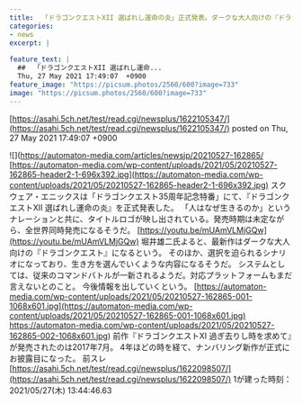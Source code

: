 ```yaml
---
title:  「ドラゴンクエストXII 選ばれし運命の炎」正式発表。ダークな大人向けの『ドラクエ』に★4  
categories:
- news
excerpt: |
  
feature_text: |
  ##  「ドラゴンクエストXII 選ばれし運命...
  Thu, 27 May 2021 17:49:07  +0900
feature_image: "https://picsum.photos/2560/600?image=733"
image: "https://picsum.photos/2560/600?image=733"
---
```


[https://asahi.5ch.net/test/read.cgi/newsplus/1622105347/](https://asahi.5ch.net/test/read.cgi/newsplus/1622105347/)
posted on Thu, 27 May 2021 17:49:07  +0900

<!--more-->

![](https://automaton-media.com/articles/newsjp/20210527-162865/ [https://automaton-media.com/wp-content/uploads/2021/05/20210527-162865-header2-1-696x392.jpg](https://automaton-media.com/wp-content/uploads/2021/05/20210527-162865-header2-1-696x392.jpg) スクウェア・エニックスは「ドラゴンクエスト35周年記念特番」にて、『ドラゴンクエストXII 選ばれし運命の炎』を正式発表した。 「人はなぜ生きるのか」というナレーションと共に、タイトルロゴが映し出されている。発売時期は未定ながら、全世界同時発売になるそうだ。 [https://youtu.be/mUAmVLMjGQw](https://youtu.be/mUAmVLMjGQw) 堀井雄二氏よると、最新作はダークな大人向けの『ドラゴンクエスト』になるという。 そのほか、選択を迫られるシナリオになっており、生き方を選んでいくような内容になるそうだ。 システムとしては、従来のコマンドバトルが一新されるようだ。対応プラットフォームもまだ言えないとのこと。 今後情報を出していくという。 [https://automaton-media.com/wp-content/uploads/2021/05/20210527-162865-001-1068x601.jpg](https://automaton-media.com/wp-content/uploads/2021/05/20210527-162865-001-1068x601.jpg) https://automaton-media.com/wp-content/uploads/2021/05/20210527-162865-002-1068x601.jpg) 前作『ドラゴンクエストXI 過ぎ去りし時を求めて』が発売されたのは2017年7月。 4年ほどの時を経て、ナンバリング新作が正式にお披露目になった。 前スレ [https://asahi.5ch.net/test/read.cgi/newsplus/1622098507/](https://asahi.5ch.net/test/read.cgi/newsplus/1622098507/) 1が建った時刻：2021/05/27(木) 13:44:46.63
